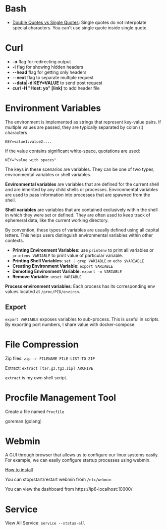 # Bash

- [Double Quotes vs Single Quotes](https://stackoverflow.com/questions/6697753/difference-between-single-and-double-quotes-in-bash): Single quotes do not interpolate special characters. You can't use single quote inside single quote.

# Curl

- **-o** flag for redirecting output
- **-i** flag for showing hidden headers
- **--head** flag for getting only headers
- **--next** flag to separate multiple request
- **--data|-d KEY=VALUE** to send post request
- **curl -H "Host: yo" [link]** to add header file

# Environment Variables

The environment is implemented as strings that represent key-value pairs. If multiple values are passed, they are typically separated by colon (:) characters

`KEY=value1:value2:...`

If the value contains significant white-space, quotations are used:

`KEY="value with spaces"`

The keys in these scenarios are variables. They can be one of two types, environmental variables or shell variables.

**Environmental variables** are variables that are defined for the current shell and are inherited by any child shells or processes. Environmental variables are used to pass information into processes that are spawned from the shell.

**Shell variables** are variables that are contained exclusively within the shell in which they were set or defined. They are often used to keep track of ephemeral data, like the current working directory.

By convention, these types of variables are usually defined using all capital letters. This helps users distinguish environmental variables within other contexts.

- **Printing Environment Variables**: use `printenv` to print all variables or `printenv VARIABLE` to print value of particular variable.
- **Printing Shell Variables**: `set | grep VARIABLE` or `echo $VARIABLE`
- **Creating Environment Variable**: `export VARIABLE`
- **Demoting Environment Variable**: `export -n VARIABLE`
- **Remove Variable**: `unset VARIABLE`

**Process environment variables**: Each process has its corresponding env values located at `/proc/PID/environ`.

## Export

`export VARIABLE` exposes variables to sub-process. This is useful in scripts. By exporting port numbers, I share value with docker-compose.

# File Compression

Zip files: `zip -r FILENAME FILE-LIST-TO-ZIP`

Extract: `extract [tar.gz,tgz,zip] ARCHIVE`

`extract` is my own shell script.

# Procfile Management Tool

Create a file named `Procfile`

goreman (golang)

# Webmin

A GUI through browser that allows us to configure our linux systems easily. For example, we can easily configure startup processes using webmin.

[How to install](https://www.digitalocean.com/community/tutorials/how-to-install-webmin-on-ubuntu-16-04)

You can stop/start/restart webmin from `/etc/webmin`

You can view the dashboard from https://ip6-localhost:10000/

# Service

View All Service: `service --status-all`
